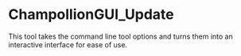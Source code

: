 # ChampollionGUI_Update
This tool takes the command line tool options and turns them into an interactive interface for ease of use.
